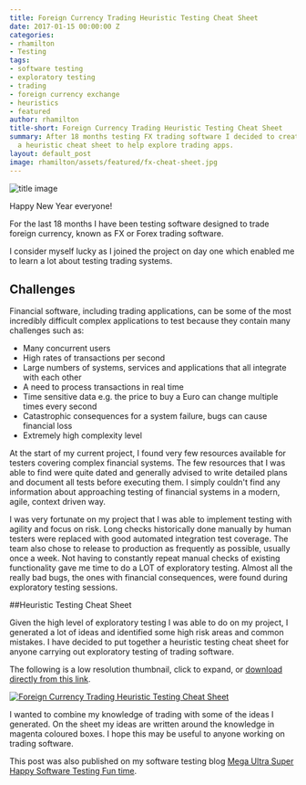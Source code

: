```yaml
---
title: Foreign Currency Trading Heuristic Testing Cheat Sheet
date: 2017-01-15 00:00:00 Z
categories:
- rhamilton
- Testing
tags:
- software testing
- exploratory testing
- trading
- foreign currency exchange
- heuristics
- featured
author: rhamilton
title-short: Foreign Currency Trading Heuristic Testing Cheat Sheet
summary: After 18 months testing FX trading software I decided to create and share
  a heuristic cheat sheet to help explore trading apps.
layout: default_post
image: rhamilton/assets/featured/fx-cheat-sheet.jpg
---
```


<img src="{{ site.baseurl }}/rhamilton/assets/currency.jpg" alt="title image" title="title image"/>

Happy New Year everyone!

For the last 18 months I have been testing software designed to trade foreign currency, known as FX or Forex trading software.

I consider myself lucky as I joined the project on day one which enabled me to learn a lot about testing trading systems.

## Challenges

Financial software, including trading applications, can be some of the most incredibly difficult complex applications to test because they contain many challenges such as:

* Many concurrent users
* High rates of transactions per second
* Large numbers of systems, services and applications that all integrate with each other
* A need to process transactions in real time
* Time sensitive data e.g. the price to buy a Euro can change multiple times every second
* Catastrophic consequences for a system failure, bugs can cause financial loss
* Extremely high complexity level


At the start of my current project, I found very few resources available for testers covering complex financial systems. The few resources that I was able to find were quite dated and generally advised to write detailed plans and document all tests before executing them. I simply couldn't find any information about approaching testing of financial systems in a modern, agile, context driven way.

I was very fortunate on my project that I was able to implement testing with agility and focus on risk. Long checks historically done manually by human testers were replaced with good automated integration test coverage. The team also chose to release to production as frequently as possible, usually once a week. Not having to constantly repeat manual checks of existing functionality gave me time to do a LOT of exploratory testing. Almost all the really bad bugs, the ones with financial consequences, were found during exploratory testing sessions.

##Heuristic Testing Cheat Sheet

Given the high level of exploratory testing I was able to do on my project, I generated a lot of ideas and identified some high risk areas and common mistakes. I have decided to put together a heuristic testing cheat sheet for anyone carrying out exploratory testing of trading software.

The following is a low resolution thumbnail, click to expand, or <a href="{{ site.baseurl }}/rhamilton/assets/cheat-sheet/trading-heuristic-testing-cheat-sheet.png">download directly from this link</a>.

<a href="{{ site.baseurl }}/rhamilton/assets/cheat-sheet/trading-heuristic-testing-cheat-sheet.png">
  <img src="{{ site.baseurl }}/rhamilton/assets/cheat-sheet/trading-heuristic-testing-cheat-sheet-small.jpg" alt="Foreign Currency Trading Heuristic Testing Cheat Sheet" title="Foreign Currency Trading Heuristic Testing Cheat Sheet"/>
</a>

I wanted to combine my knowledge of trading with some of the ideas I generated. On the sheet my ideas are written around the knowledge in magenta coloured boxes. I hope this may be useful to anyone working on trading software.

This post was also published on my software testing blog [Mega Ultra Super Happy Software Testing Fun time](http://testingfuntime.blogspot.co.uk/).
